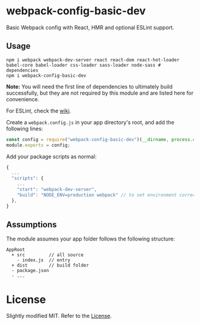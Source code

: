 # webpack-config-basic-dev

Basic Webpack config with React, HMR and optional ESLint support.

## Usage

```shell
npm i webpack webpack-dev-server react react-dom react-hot-loader babel-core babel-loader css-loader sass-loader node-sass # dependencies
npm i webpack-config-basic-dev
```
**Note:** You will need the first line of dependencies to ultimately build successfully, but they are not required by this module and are listed here for convenience.

For ESLint, check the [wiki][1].

Create a `webpack.config.js` in your app directory's root, and add the following lines:

```javascript
const config = require("webpack-config-basic-dev")(__dirname, process.env.NODE_ENV);
module.exports = config;
```

Add your package scripts as normal:

```javascript
{
  ...
  "scripts": {
    ...
    "start": "webpack-dev-server",
    "build": "NODE_ENV=production webpack" // to set environment correctly
  },
}
```

## Assumptions

The module assumes your app folder follows the following structure:

```
AppRoot
  + src         // all source
    - index.js  // entry
  + dist        // build folder
  - package.json
  - ...
```

# License

Slightly modified MIT. Refer to the [License][2].

[1]: https://github.com/adityavm/webpack-config-basic-dev/wiki/Additional-Notes#eslint-configuration
[2]: https://github.com/adityavm/webpack-config-basic-dev/blob/master/LICENSE
